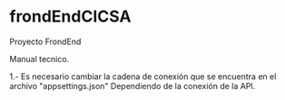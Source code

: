 # frondEndCICSA
Proyecto FrondEnd 

Manual tecnico.

1.- Es necesario cambiar la cadena de conexión que se encuentra en el archivo "appsettings.json"
	Dependiendo de la conexión de la API.